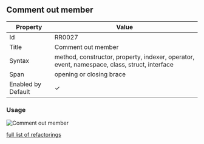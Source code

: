 ## Comment out member

| Property | Value |
| -------- | ----- |
| Id | RR0027 |
| Title | Comment out member |
| Syntax | method, constructor, property, indexer, operator, event, namespace, class, struct, interface |
| Span | opening or closing brace |
| Enabled by Default | &#x2713; |

### Usage

![Comment out member](../../images/refactorings/CommentOutMember.png)

[full list of refactorings](Refactorings.md)